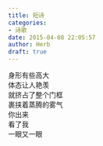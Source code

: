 ```yaml
---  
title: 短诗  
categories:  
- 诗歌  
date: 2015-04-08 22:05:57  
author: Herb  
draft: true
---  
```

身形有些高大  
体态让人艳羡  
就挤占了整个门框  
裹挟着蒸腾的雾气  
你出来  
看了我  
一眼又一眼